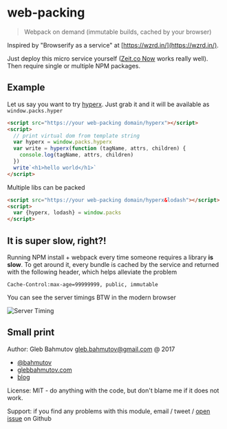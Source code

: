 # web-packing

> Webpack on demand (immutable builds, cached by your browser)

Inspired by "Browserify as a service" at [https://wzrd.in/](https://wzrd.in/).

Just deploy this micro service yourself ([Zeit.co Now](https://zeit.co/now)
works really well). Then require single or multiple NPM packages.

## Example

Let us say you want to try [hyperx](https://github.com/substack/hyperx).
Just grab it and it will be available as `window.packs.hyper`

```html
<script src="https://your web-packing domain/hyperx"></script>
<script>
  // print virtual dom from template string
  var hyperx = window.packs.hyperx
  var write = hyperx(function (tagName, attrs, children) {
    console.log(tagName, attrs, children)
  })
  write`<h1>hello world</h1>`
</script>
```

Multiple libs can be packed

```html
<script src="https://your web-packing domain/hyperx&lodash"></script>
<script>
  var {hyperx, lodash} = window.packs
</script>
```

## It is super slow, right?!

Running NPM install + webpack every time someone requires a library
**is slow**. To get around it, every bundle is cached by the service and
returned with the following header, which helps alleviate the problem

```
Cache-Control:max-age=99999999, public, immutable
```

You can see the server timings BTW in the modern browser

![Server Timing][screenshot]

[screenshot]: https://raw.githubusercontent.com/bahmutov/web-packing/master/images/web-packing.png

## Small print

Author: Gleb Bahmutov <gleb.bahmutov@gmail.com> @ 2017

* [@bahmutov](https://twitter.com/bahmutov)
* [glebbahmutov.com](https://glebbahmutov.com)
* [blog](https://glebbahmutov.com/blog)

License: MIT - do anything with the code, but don't blame me if it does not work.

Support: if you find any problems with this module, email / tweet /
[open issue](https://github.com/bahmutov/web-packing/issues) on Github
